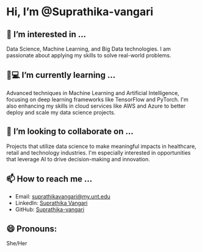# Hi, I’m @Suprathika-vangari

## 👀 I’m interested in ...
Data Science, Machine Learning, and Big Data technologies. I am passionate about applying my skills to solve real-world problems.

## 🌱💻 I’m currently learning ...
Advanced techniques in Machine Learning and Artificial Intelligence, focusing on deep learning frameworks like TensorFlow and PyTorch. I'm also enhancing my skills in cloud services like AWS and Azure to better deploy and scale my data science projects.

## 👥 I’m looking to collaborate on ...
Projects that utilize data science to make meaningful impacts in healthcare, retail and technology industries. I'm especially interested in opportunities that leverage AI to drive decision-making and innovation.

## 📫 How to reach me ...
- Email: suprathikavangari@my.unt.edu
- LinkedIn: [Suprathika Vangari](https://www.linkedin.com/in/suprathikav)
- GitHub: [Suprathika-vangari](http://www.github.com/suprathika-vangari)

## 😄 Pronouns: 
She/Her

<!---
Suprathika-vangari/Suprathika-vangari is a ✨ special ✨ repository because its `README.md` (this file) appears on your GitHub profile.
You can click the Preview link to take a look at your changes.
--->
